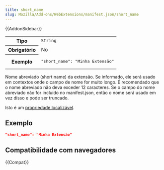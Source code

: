 ```yaml
---
title: short_name
slug: Mozilla/Add-ons/WebExtensions/manifest.json/short_name
---
```


{{AddonSidebar}}

<table class="fullwidth-table standard-table">
  <tbody>
    <tr>
      <th scope="row" style="width: 30%">Tipo</th>
      <td><code>String</code></td>
    </tr>
    <tr>
      <th scope="row">Obrigatório</th>
      <td>No</td>
    </tr>
    <tr>
      <th scope="row">Exemplo</th>
      <td>
        <pre class="brush: json no-line-numbers">
"short_name": "Minha Extensão"</pre
        >
      </td>
    </tr>
  </tbody>
</table>

Nome abreviado (short name) da extensão. Se informado, ele será usado em contextos onde o campo de nome for muito longo. É recomendado que o nome abreviado não deva exceder 12 caracteres. Se o campo do nome abreviado não for incluído no manifest.json, então o nome será usado em vez disso e pode ser truncado.

Isto é um [propriedade localizável](/pt-BR/Add-ons/WebExtensions/Internationalization#Internationalizing_manifest.json).

## Exemplo

```json
"short_name": "Minha Extensão"
```

## Compatibilidade com navegadores

{{Compat}}
